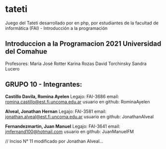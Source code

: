 # tateti
Juego del Tateti desarrollado por en php, por estudiantes de la facultad de informática (FAI) - Introducción a la programación 

## Introduccion a la Programacion 2021 Universidad del Comahue
Profesores:
María José Rotter 
Karina Rozas
David Torchinsky
Sandra Lucero

## GRUPO 10 - Integrantes:

**Castillo Davila, Romina Ayelen**
Legajo: FAI-3686 email: romina.castillo@est.fi.uncoma.edu.ar usuario en github: RominaAyelen

**Alveal, Jonathan Hernan**
Legajo: FAI-3581 email: jonathan.alveal@est.fi.uncoma.edu.ar usuario en github: JonathanAlveal

**Fernandezmartin, Juan Manuel**
Legajo: FAI-3641 email: jmfernand100@hotmail.com usuario en github: JuanManuelFM


// Inciso N° 11 modificado por Jonathan Alveal...